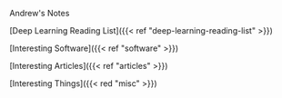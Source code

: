 ---
---
Andrew's Notes

[Deep Learning Reading List]({{< ref "deep-learning-reading-list" >}})

[Interesting Software]({{< ref "software" >}})

[Interesting Articles]({{< ref "articles" >}})

[Interesting Things]({{< red "misc" >}})